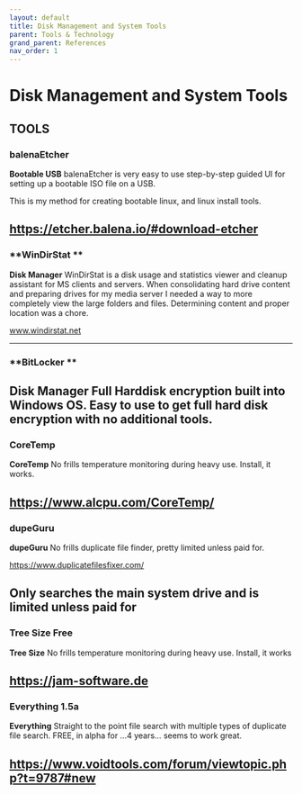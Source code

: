 ```yaml
---
layout: default
title: Disk Management and System Tools
parent: Tools & Technology
grand_parent: References
nav_order: 1
---
```


# Disk Management and System Tools

## **TOOLS**

### **balenaEtcher**
**Bootable USB** balenaEtcher is very easy to use step-by-step guided UI for setting up a bootable ISO file on a USB. 

This is my method for creating bootable linux, and linux install tools.

https://etcher.balena.io/#download-etcher
---
### **WinDirStat **
**Disk Manager** WinDirStat is a disk usage and statistics viewer and cleanup assistant for MS clients and servers.
When consolidating hard drive content and preparing drives for my media server I needed a way to more completely view the large folders and files. Determining content and proper location was a chore. 

www.windirstat.net

---
### **BitLocker **
**Disk Manager** Full Harddisk encryption built into Windows OS.
Easy to use to get full hard disk encryption with no additional tools.
---
### **CoreTemp**
**CoreTemp** No frills temperature monitoring during heavy use. Install, it works.

https://www.alcpu.com/CoreTemp/
---
### **dupeGuru**
**dupeGuru** No frills duplicate file finder, pretty limited unless paid for.

https://www.duplicatefilesfixer.com/

**Only searches the main system drive and is limited unless paid for**
---
### **Tree Size Free**
**Tree Size** No frills temperature monitoring during heavy use. Install, it works

https://jam-software.de
---
### **Everything 1.5a**
**Everything** Straight to the point file search with multiple types of duplicate file search. FREE, in alpha for …4 years… seems to work great.

https://www.voidtools.com/forum/viewtopic.php?t=9787#new
---







